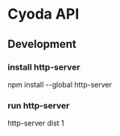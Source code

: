 # Cyoda API


## Development
### install http-server
npm install --global http-server

### run http-server
http-server dist
1

